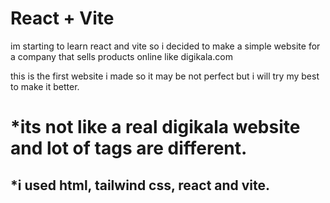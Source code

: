 # React + Vite

im starting to learn react and vite so i decided to make a simple website for a company that sells products online like digikala.com

this is the first website i made so it may be not perfect but i will try my best to make it better.

<h1>*its not like a real digikala website and lot of tags are different.

<h2>*i used html, tailwind css, react and vite.